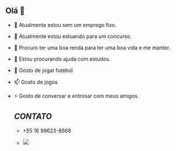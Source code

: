 ## Olá 👋

- 🔭 Atualmente estou sem um emprego fixo.
- 🌱 Atualmente estou estuando para um concurso. 
- 👯 Procuro ter uma boa renda para ter uma boa vida e me manter.
- 🤔 Estou procurando ajuda com estudos.
- 💬 Gosto de jogar futebol
- 📫 Gosto de jogos
- ⚡ Gosto de conversar e entrosar com meus amigos.

  ## *CONTATO*

  - +55 16 99623-8568
 
  - ![](https://media.tenor.com/gT8iJX1yGsYAAAAM/zubeldia-zubeldia-spfc.gif)
